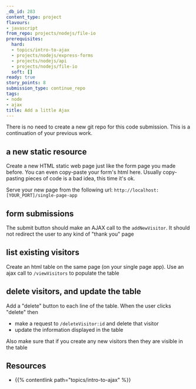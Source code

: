 ```yaml
---
_db_id: 283
content_type: project
flavours:
- javascript
from_repo: projects/nodejs/file-io
prerequisites:
  hard:
  - topics/intro-to-ajax
  - projects/nodejs/express-forms
  - projects/nodejs/api
  - projects/nodejs/file-io
  soft: []
ready: true
story_points: 8
submission_type: continue_repo
tags:
- node
- ajax
title: Add a little Ajax
---
```


There is no need to create a new git repo for this code submission. This is a continuation of your previous work.

## a new static resource

Create a new HTML static web page just like the form page you made before. You can even copy-paste your form's html here. Usually copy-pasting pieces of code is a bad idea, this time it's ok.

Serve your new page from the following url: `http://localhost:[YOUR_PORT]/single-page-app`

## form submissions

The submit button should make an AJAX call to the `addNewVisitor`. It should not redirect the user to any kind of "thank you" page

## list existing visitors

Create an html table on the same page (on your single page app).
Use an ajax call to `/viewVisitors` to populate the table

## delete visitors, and update the table

Add a "delete" button to each line of the table. When the user clicks "delete" then

- make a request to `/deleteVisitor:id` and delete that visitor
- update the information displayed in the table

Also make sure that if you create any new visitors then they are visible in the table

## Resources

- {{% contentlink path="topics/intro-to-ajax" %}}